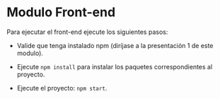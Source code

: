 # Modulo Front-end

Para ejecutar el front-end ejecute los siguientes pasos:

- Valide que tenga instalado npm (diríjase a la presentación 1 de este modulo).

- Ejecute `npm install` para instalar los paquetes correspondientes al proyecto.

- Ejecute el proyecto: `npm start`.


